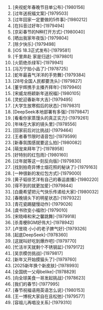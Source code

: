 
1. [央视蛇年春晚节目单公布]-[1980156]
1. [过年送祝福文案]-[1979503]
1. [过年回家一定要做的5件事]-[1980212]
1. [在抖音过好年]-[1979494]
1. [京彩春节的N种打开方式]-[1980040]
1. [晒出我家年夜饭]-[1979804]
1. [除夕快乐]-[1979498]
1. [iOS 18.3正式发布]-[1979581]
1. [千里奔赴 家是归途]-[1979801]
1. [火箭绝杀绿军]-[1979941]
1. [冯万宁拍小品了]-[1978725]
1. [蛇年最喜气洋洋的手势舞]-[1979384]
1. [28号全国人民都要洗头]-[1979827]
1. [董宇辉携手主播齐拜年]-[1979940]
1. [宋威龙杨颖新年送祝福]-[1980105]
1. [灵蛇迎春新年大吉]-[1979495]
1. [大学生放寒假后的状态]-[1979831]
1. [DeepSeek本地部署有多强]-[1979847]
1. [看看你家蒸馒头的真正实力]-[1979261]
1. [年味在大家的镜头里]-[1978556]
1. [回家前后对比挑战]-[1979464]
1. [王者春节限时语音包]-[1979599]
1. [新春氛围感就要这么拍]-[1980082]
1. [萌宠来拜年了]-[1978958]
1. [好特别的红包雨]-[1980160]
1. [过年就等这一刻反向版]-[1979830]
1. [找到拍奇异博士烟花照的秘诀了]-[1979163]
1. [一种很新的发红包方式]-[1979000]
1. [黄子韬徐艺洋有自己的春运直播]-[1980220]
1. [得不到的就更加爱]-[1979844]
1. [白鹿希望把元气快乐传递给大家]-[1980032]
1. [春晚镜头下的明星状态]-[1979322]
1. [青花瓷踢腿慢动作]-[1979026]
1. [虞书欣变小福欣]-[1979010]
1. [宋晓峰和宋之馨跳舞]-[1979918]
1. [杀青梗BGM好伟大]-[1978942]
1. [卢昱晓 小小的老子脾气好]-[1979326]
1. [起底DeepSeek]-[1978360]
1. [这就叫好吃到爆炸吧]-[1979770]
1. [忙活半天就剩个不锈钢盆]-[1979172]
1. [吴京模仿挑战]-[1979817]
1. [新年又开始摸猫头了]-[1979760]
1. [2025新年换个新皮肤]-[1978993]
1. [全国统一父母belike]-[1978829]
1. [向全球美食一哥发起挑战]-[1978623]
1. [我们的春节]-[1977995]
1. [春节祝福语用英语怎么说]-[1980153]
1. [王一博祝大家自在且松弛]-[1979577]
1. [容祖儿再唱没关系]-[1979310]